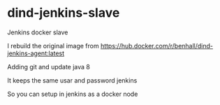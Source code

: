 # dind-jenkins-slave
Jenkins docker slave

I rebuild the original image from https://hub.docker.com/r/benhall/dind-jenkins-agent:latest

Adding git and update java 8

It keeps the same usar and password jenkins

So you can setup in jenkins as a docker node

